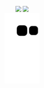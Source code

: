 <div align="center">
  <img height="180em" src="https://github-readme-stats.vercel.app/api?username=juniorcavicchioli&count_private=true&show_icons=true&theme=radical&bg_color=00000000"/>
  <img height="180em" src="https://github-readme-stats.vercel.app/api/top-langs/?username=juniorcavicchioli&count_private=true&theme=radical&bg_color=00000000&layout=compact&langs_count=10"/>
</div>


<div align="center">
  <img src="https://github.com/juniorcavicchioli/juniorcavicchioli/blob/output/github-contribution-grid-snake.svg" alt="Snake animation" />
</div>

